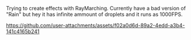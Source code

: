 Trying to create effects with RayMarching.
Currently have a bad version of "Rain" but hey it has infinite ammount of droplets and it runs as 1000FPS.



https://github.com/user-attachments/assets/f02a0d6d-89a2-4edd-a3b4-141c4165b241

